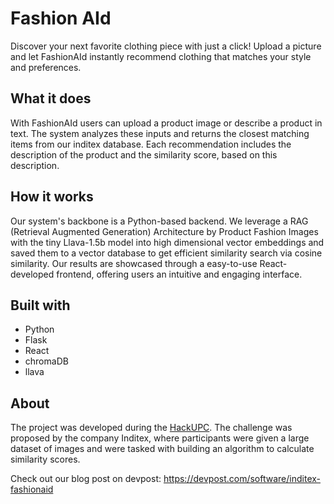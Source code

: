 # Fashion AId
Discover your next favorite clothing piece with just a click! Upload a picture and let FashionAId instantly recommend clothing that matches your style and preferences.

## What it does
With FashionAId users can upload a product image or describe a product in text. The system analyzes these inputs and returns the closest matching items from our inditex database. Each recommendation includes the description of the product and the similarity score, based on this description.

## How it works
Our system's backbone is a Python-based backend. We leverage a RAG (Retrieval Augmented Generation) Architecture by Product Fashion Images with the tiny Llava-1.5b model into high dimensional vector embeddings and saved them to a vector database to get efficient similarity search via cosine similarity. Our results are showcased through a easy-to-use React-developed frontend, offering users an intuitive and engaging interface.

## Built with
- Python
- Flask
- React
- chromaDB
- llava

## About
The project was developed during the [HackUPC](h[ttps://www.inditexhackathon.com/](https://hackupc.com/)). The challenge was proposed by the company Inditex, where participants were given a large dataset of images and were tasked with building an algorithm to calculate similarity scores. 

Check out our blog post on devpost: https://devpost.com/software/inditex-fashionaid
